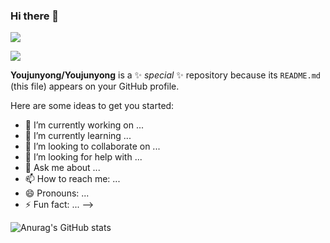 ### Hi there 👋


<a href="https://42seoul.kr/seoul42/main/view" target="_blank"><img src="https://img.shields.io/badge/42Seoul-000000?style=flat-square&logo=42&logoColor=FFFFFF"/></a>

<a href="mailto:hellgey777@naver.com" target="_blank"><img src="https://img.shields.io/badge/hellgey777@naver.com-EA4335?style=flat-square&logo=Gmail&logoColor=FFFFFF"/></a>




**Youjunyong/Youjunyong** is a ✨ _special_ ✨ repository because its `README.md` (this file) appears on your GitHub profile.

Here are some ideas to get you started:

- 🔭 I’m currently working on ...
- 🌱 I’m currently learning ...
- 👯 I’m looking to collaborate on ...
- 🤔 I’m looking for help with ...
- 💬 Ask me about ...
- 📫 How to reach me: ...
- 😄 Pronouns: ...
- ⚡ Fun fact: ...
-->


![Anurag's GitHub stats](https://github-readme-stats.vercel.app/api?username=Youjunyong&show_icons=true&theme=radical)

